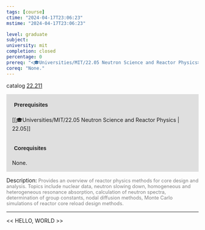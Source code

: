 ```yaml
---
tags: [course]
ctime: "2024-04-17T23:06:23"
mstime: "2024-04-17T23:06:23"

level: graduate
subject: 
university: mit
completion: closed
percentage: 0
prereq: "<🎓Universities/MIT/22.05 Neutron Science and Reactor Physics>"
coreq: "None."
---
```


catalog [22.211](http://student.mit.edu/catalog/m22b.html#22.211)

<span style="display: block; padding: 15px; background-color: rgb(100, 100, 100, 0.2);"><font id="m_prereq2757_0" style="display: block; font-family: Arial, sans-serif; font-weight: bold; padding: 5px">Prerequisites</font><br><span id="prereq2757_0">[[🎓Universities/MIT/22.05 Neutron Science and Reactor Physics | 22.05]]</span></span>
<span style="display: block; padding: 15px; background-color: rgb(100, 100, 100, 0.2);"><font id="m_coreq2757_0" style="display: block; font-family: Arial, sans-serif; font-weight: bold; padding: 5px">Corequisites</font><br><span id="coreq2757_0">None.</span></span>

<font style="">Description:</font>
<font style="color: grey; font-size: 0.8rem;">Provides an overview of reactor physics methods for core design and analysis.  Topics include nuclear data, neutron slowing down, homogeneous and heterogeneous resonance absorption, calculation of neutron spectra, determination of group constants, nodal diffusion methods, Monte Carlo simulations of reactor core reload design methods.</font>



---

<< HELLO, WORLD >>
